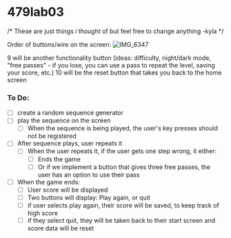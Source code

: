 # 479lab03

/* These are just things i thought of but feel free to change anything -kyla */

Order of buttons/wire on the screen:
![IMG_6347](https://github.com/user-attachments/assets/7ed71aac-d750-4834-81ed-57d18db1310b)


  9 will be another functionality button (ideas: difficulty, night/dark mode, "free passes" - if you lose, you can use a pass to repeat the level, saving your score, etc.)
  10 will be the reset button that takes you back to the home screen

### To Do:
- [ ] create a random sequence generator
- [ ] play the sequence on the screen
  - [ ] When the sequence is being played, the user's key presses should not be registered
- [ ] After sequence plays, user repeats it
  - [ ] When the user repeats it, if the user gets one step wrong, it either:
    - [ ] Ends the game
    - [ ] Or if we implement a button that gives three free passes, the user has an option to use their pass
- [ ] When the game ends:
  - [ ] User score will be displayed
  - [ ] Two buttons will display: Play again, or quit
  - [ ] if user selects play again, their score will be saved, to keep track of high score
  - [ ] if they select quit, they will be taken back to their start screen and score data will be reset
